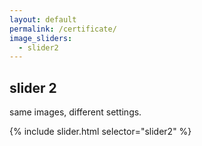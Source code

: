 ```yaml
---
layout: default
permalink: /certificate/
image_sliders:
  - slider2
---
```


## slider 2

same images, different settings.

{% include slider.html selector="slider2" %}

